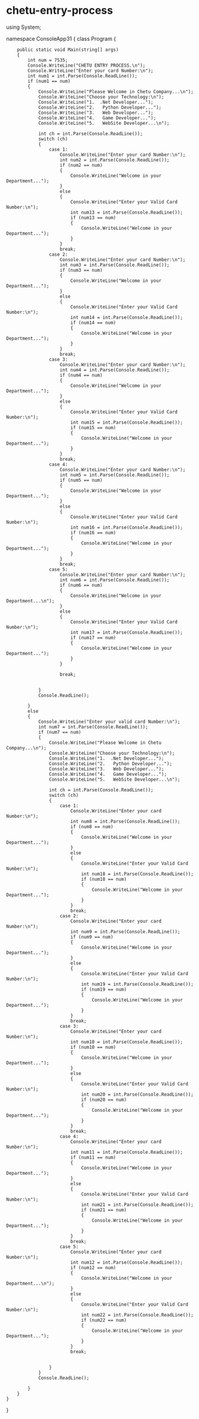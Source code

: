 # chetu-entry-process


using System;

namespace ConsoleApp31
{
    class Program
    {


        public static void Main(string[] args)
        {
            int num = 7535;
            Console.WriteLine("CHETU ENTRY PROCESS.\n");
            Console.WriteLine("Enter your card Number:\n");
            int num1 = int.Parse(Console.ReadLine());
            if (num1 == num)
            {
                Console.WriteLine("Please Welcome in Chetu Company...\n");
                Console.WriteLine("Choose your Technology:\n");
                Console.WriteLine("1.  .Net Developer...");
                Console.WriteLine("2.   Python Developer...");
                Console.WriteLine("3.   Web Developer...");
                Console.WriteLine("4.   Game Developer...");
                Console.WriteLine("5.   WebSite Developer...\n");

                int ch = int.Parse(Console.ReadLine());
                switch (ch)
                {
                    case 1:
                        Console.WriteLine("Enter your card Number:\n");
                        int num2 = int.Parse(Console.ReadLine());
                        if (num2 == num)
                        {
                            Console.WriteLine("Welcome in your Department...");
                        }
                        else
                        {
                            Console.WriteLine("Enter your Valid Card Number:\n");
                            int num13 = int.Parse(Console.ReadLine());
                            if (num13 == num)
                            {
                                Console.WriteLine("Welcome in your Department...");
                            }
                        }
                        break;
                    case 2:
                        Console.WriteLine("Enter your card Number:\n");
                        int num3 = int.Parse(Console.ReadLine());
                        if (num3 == num)
                        {
                            Console.WriteLine("Welcome in your Department...");
                        }
                        else
                        {
                            Console.WriteLine("Enter your Valid Card Number:\n");
                            int num14 = int.Parse(Console.ReadLine());
                            if (num14 == num)
                            {
                                Console.WriteLine("Welcome in your Department...");
                            }
                        }
                        break;
                    case 3:
                        Console.WriteLine("Enter your card Number:\n");
                        int num4 = int.Parse(Console.ReadLine());
                        if (num4 == num)
                        {
                            Console.WriteLine("Welcome in your Department...");
                        }
                        else
                        {
                            Console.WriteLine("Enter your Valid Card Number:\n");
                            int num15 = int.Parse(Console.ReadLine());
                            if (num15 == num)
                            {
                                Console.WriteLine("Welcome in your Department...");
                            }
                        }
                        break;
                    case 4:
                        Console.WriteLine("Enter your card Number:\n");
                        int num5 = int.Parse(Console.ReadLine());
                        if (num5 == num)
                        {
                            Console.WriteLine("Welcome in your Department...");
                        }
                        else
                        {
                            Console.WriteLine("Enter your Valid Card Number:\n");
                            int num16 = int.Parse(Console.ReadLine());
                            if (num16 == num)
                            {
                                Console.WriteLine("Welcome in your Department...");
                            }
                        }
                        break;
                    case 5:
                        Console.WriteLine("Enter your card Number:\n");
                        int num6 = int.Parse(Console.ReadLine());
                        if (num6 == num)
                        {
                            Console.WriteLine("Welcome in your Department...\n");
                        }
                        else
                        {
                            Console.WriteLine("Enter your Valid Card Number:\n");
                            int num17 = int.Parse(Console.ReadLine());
                            if (num17 == num)
                            {
                                Console.WriteLine("Welcome in your Department...");
                            }
                        }
                        
                        break;


                }
                Console.ReadLine();

            }
            else
            {
                Console.WriteLine("Enter your valid card Number:\n");
                int num7 = int.Parse(Console.ReadLine());
                if (num7 == num)
                {
                    Console.WriteLine("Please Welcome in Chetu Company...\n");
                    Console.WriteLine("Choose your Technology:\n");
                    Console.WriteLine("1.  .Net Developer...");
                    Console.WriteLine("2.   Python Developer...");
                    Console.WriteLine("3.   Web Developer...");
                    Console.WriteLine("4.   Game Developer...");
                    Console.WriteLine("5.   WebSite Developer...\n");

                    int ch = int.Parse(Console.ReadLine());
                    switch (ch)
                    {
                        case 1:
                            Console.WriteLine("Enter your card Number:\n");
                            int num8 = int.Parse(Console.ReadLine());
                            if (num8 == num)
                            {
                                Console.WriteLine("Welcome in your Department...");
                            }
                            else
                            {
                                Console.WriteLine("Enter your Valid Card Number:\n");
                                int num18 = int.Parse(Console.ReadLine());
                                if (num18 == num)
                                {
                                    Console.WriteLine("Welcome in your Department...");
                                }
                            }
                            break;
                        case 2:
                            Console.WriteLine("Enter your card Number:\n");
                            int num9 = int.Parse(Console.ReadLine());
                            if (num9 == num)
                            {
                                Console.WriteLine("Welcome in your Department...");
                            }
                            else
                            {
                                Console.WriteLine("Enter your Valid Card Number:\n");
                                int num19 = int.Parse(Console.ReadLine());
                                if (num19 == num)
                                {
                                    Console.WriteLine("Welcome in your Department...");
                                }
                            }
                            break;
                        case 3:
                            Console.WriteLine("Enter your card Number:\n");
                            int num10 = int.Parse(Console.ReadLine());
                            if (num10 == num)
                            {
                                Console.WriteLine("Welcome in your Department...");
                            }
                            else
                            {
                                Console.WriteLine("Enter your Valid Card Number:\n");
                                int num20 = int.Parse(Console.ReadLine());
                                if (num20 == num)
                                {
                                    Console.WriteLine("Welcome in your Department...");
                                }
                            }
                            break;
                        case 4:
                            Console.WriteLine("Enter your card Number:\n");
                            int num11 = int.Parse(Console.ReadLine());
                            if (num11 == num)
                            {
                                Console.WriteLine("Welcome in your Department...");
                            }
                            else
                            {
                                Console.WriteLine("Enter your Valid Card Number:\n");
                                int num21 = int.Parse(Console.ReadLine());
                                if (num21 == num)
                                {
                                    Console.WriteLine("Welcome in your Department...");
                                }
                            }
                            break;
                        case 5:
                            Console.WriteLine("Enter your card Number:\n");
                            int num12 = int.Parse(Console.ReadLine());
                            if (num12 == num)
                            {
                                Console.WriteLine("Welcome in your Department...\n");
                            }
                            else
                            {
                                Console.WriteLine("Enter your Valid Card Number:\n");
                                int num22 = int.Parse(Console.ReadLine());
                                if (num22 == num)
                                {
                                    Console.WriteLine("Welcome in your Department...");
                                }
                            }
                            break;


                    }
                }              
                Console.ReadLine();

            }
        }
    }
}
